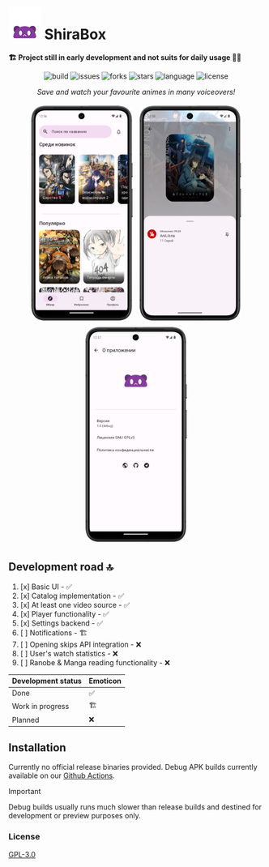 # ![Logo](./images/logo.png) ShiraBox

**🏗️ Project still in early development and not suits for daily usage 🧑‍💻**

<p align="center">
  <img alt="build" src="https://img.shields.io/github/actions/workflow/status/urFate/shirabox-app/build-unsigned.yml?branch=master&style=flat&logo=gradle&style=flat-square">
  <img alt="issues" src="https://img.shields.io/github/issues/urFate/shirabox-app">
  <img alt="forks" src="https://img.shields.io/github/forks/urFate/shirabox-app?style=flat&logo=github">
  <img alt="stars" src="https://img.shields.io/github/stars/urFate/shirabox-app?style=flat&logo=github">
  <img alt="language" src="https://img.shields.io/github/languages/top/urFate/shirabox-app?style=flat&logo=kotlin">
  <img alt="license" src="https://img.shields.io/github/license/urFate/shirabox-app?style=flat">
</p>

<p align="center">
    <em>Save and watch your favourite animes in many voiceovers!</em>
</p>

<div align="center">
    <img alt="screenshot-1" src="./images/explore.png" width="200" style="border-radius: 15px;
        padding: 5px">
    <img alt="screenshot-2" src="./images/source_choose.png" width="200" style="border-radius: 15px;
        padding: 5px">
    <img alt="screenshot-3" src="./images/about.png" width="200" style="border-radius: 15px;
        padding: 5px">
</div>

## Development road 🔝

1. [x] Basic UI - ✅
2. [x] Catalog implementation - ✅
3. [x] At least one video source - ✅
4. [x] Player functionality - ✅
5. [x] Settings backend - ✅
6. [ ] Notifications - 🏗️
7. [ ] Opening skips  API integration - ❌
8. [ ] User's watch statistics - ❌
9. [ ] Ranobe & Manga reading functionality - ❌

| Development status | Emoticon  |
|--------------------|-----------|
| Done               |✅        |
| Work in progress   |🏗️        |
| Planned            |❌        |

## Installation

Currently no official release binaries provided.
Debug APK builds currently available on our [Github Actions](https://github.com/urFate/shirabox-app/actions).

> [!IMPORTANT]
> Debug builds usually runs much slower than release builds and destined for development or preview purposes only.

### License

[GPL-3.0](https://github.com/urFate/shirabox-app?tab=GPL-3.0-1-ov-file)
